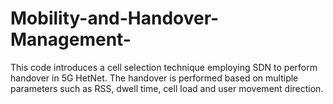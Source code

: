 # Mobility-and-Handover-Management-
This code introduces a cell selection technique employing SDN to perform handover in 5G HetNet. The handover is performed based on multiple parameters such as RSS, dwell time, cell load and user movement direction.

